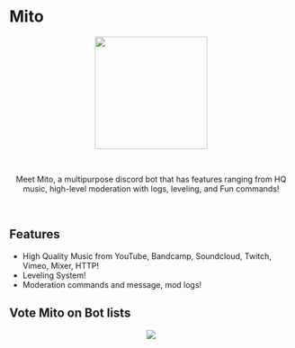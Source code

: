 # Mito
<div align="center">
<p align="center"><a href="https://mitobot.wtf"><img src="https://cdn.discordapp.com/avatars/761469922563063818/b0d2a2c6c2715736c9e344774b5bbc5e.png" width="200"></a></p><br>
<p align="center">Meet Mito, a multipurpose discord bot that has features ranging from HQ music, high-level moderation with logs, leveling, and Fun commands!</p>
<br></div>

## Features 
- High Quality Music from YouTube, Bandcamp, Soundcloud, Twitch, Vimeo, Mixer, HTTP! 
- Leveling System!
- Moderation commands and message, mod logs!

## Vote Mito on Bot lists
<div align="center">
<a href="https://top.gg/bot/761469922563063818">
   <img src="https://top.gg/api/widget/761469922563063818.svg">
</a>
<br>
<script src="https://discordbotlist.com/widget/index.js"></script>
<dbl-widget bot-id="bot-mito"></dbl-widget>
